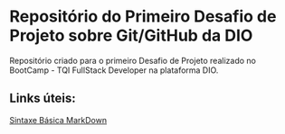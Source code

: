 # Repositório do Primeiro Desafio de Projeto sobre Git/GitHub da DIO
Repositório criado para o primeiro Desafio de Projeto realizado no BootCamp - TQI FullStack Developer na plataforma DIO.

## Links úteis: 
[Sintaxe Básica MarkDown](https://www.markdownguide.org/basic-syntax/)
